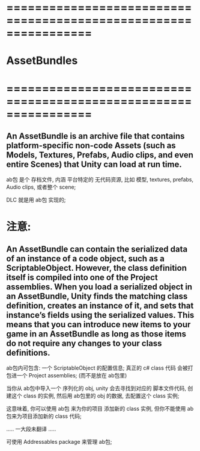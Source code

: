 
# ================================================================ #
#                 AssetBundles
# ================================================================ #
An AssetBundle is an archive file that contains platform-specific non-code Assets (such as Models, Textures, Prefabs, Audio clips, and even entire Scenes) that Unity can load at run time. 
---
ab包 是个 存档文件, 内涵 平台特定的 无代码资源, 比如 模型, textures, prefabs, Audio clips, 或者整个 scene; 

DLC 就是用 ab包 实现的; 

# 注意:
An AssetBundle can contain the serialized data of an instance of a code object, such as a ScriptableObject. However, the class definition itself is compiled into one of the Project assemblies. When you load a serialized object in an AssetBundle, Unity finds the matching class definition, creates an instance of it, and sets that instance’s fields using the serialized values. This means that you can introduce new items to your game in an AssetBundle as long as those items do not require any changes to your class definitions.
---

ab包内可包含: 一个 ScriptableObject 的配置信息;
真正的 c# class 代码 会被打包进一个 Project assemblies; (而不是放在 ab包里)

当你从 ab包中导入一个 序列化的 obj, unity 会去寻找到对应的 脚本文件代码, 创建这个 class 的实例, 然后用 ab包里的 obj 的数据, 去配置这个 class 实例;

这意味着, 你可以使用 ab包 来为你的项目 添加新的 class 实例, 但你不能使用 ab包来为项目添加新的 class 代码;

..... 一大段未翻译 .....


可使用 Addressables package 来管理 ab包;














